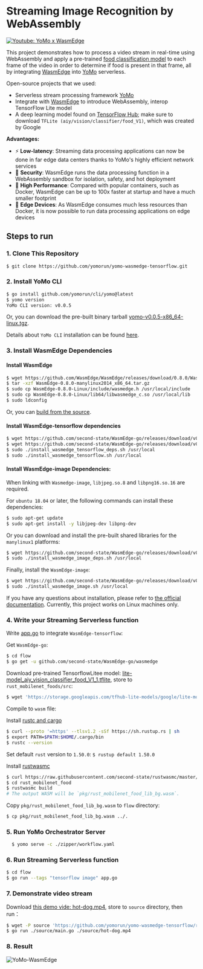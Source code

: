 # Streaming Image Recognition by WebAssembly

[![Youtube: YoMo x WasmEdge](youtube.png)](https://youtu.be/E0ltsn6cLIU)

This project demonstrates how to process a video stream in real-time using WebAssembly and apply a pre-trained [food classification model](https://tfhub.dev/google/lite-model/aiy/vision/classifier/food_V1/1) to each frame of the video in order to determine if food is present in that frame, all by integrating [WasmEdge](https://github.com/WasmEdge/WasmEdge) into [YoMo](https://github.com/yomorun/yomo) serverless.

Open-source projects that we used:

- Serverless stream processing framework [YoMo](https://github.com/yomorun/yomo)
- Integrate with [WasmEdge](https://github.com/WasmEdge/WasmEdge) to introduce WebAssembly, interop TensorFlow Lite model
- A deep learning model found on [TensorFlow Hub](https://tfhub.dev/google/lite-model/aiy/vision/classifier/food_V1/1); make sure to download `TFLite (aiy/vision/classifier/food_V1)`, which was created by Google

**Advantages:**

- ⚡️ **Low-latency**: Streaming data processing applications can now be done in far edge data centers thanks to YoMo's highly efficient network services
- 🔐 **Security**: WasmEdge runs the data processing function in a WebAssembly sandbox for isolation, safety, and hot deployment
- 🚀 **High Performance**: Compared with popular containers, such as Docker, WasmEdge can be up to 100x faster at startup and have a much smaller footprint
- 🎯 **Edge Devices**: As WasmEdge consumes much less resources than Docker, it is now possible to run data processing applications on edge devices

## Steps to run

### 1. Clone This Repository

```bash
$ git clone https://github.com/yomorun/yomo-wasmedge-tensorflow.git
```

### 2. Install YoMo CLI

```bash
$ go install github.com/yomorun/cli/yomo@latest
$ yomo version
YoMo CLI version: v0.0.5
```

Or, you can download the pre-built binary tarball [yomo-v0.0.5-x86_64-linux.tgz](https://github.com/yomorun/cli/releases/tag/v0.0.5).

Details about `YoMo CLI` installation can be found [here](https://github.com/yomorun/yomo).

### 3. Install WasmEdge Dependencies

#### Install WasmEdge

```bash
$ wget https://github.com/WasmEdge/WasmEdge/releases/download/0.8.0/WasmEdge-0.8.0-manylinux2014_x86_64.tar.gz
$ tar -xzf WasmEdge-0.8.0-manylinux2014_x86_64.tar.gz
$ sudo cp WasmEdge-0.8.0-Linux/include/wasmedge.h /usr/local/include
$ sudo cp WasmEdge-0.8.0-Linux/lib64/libwasmedge_c.so /usr/local/lib
$ sudo ldconfig
```

Or, you can [build from the source](https://github.com/second-state/WasmEdge-go#option-1-build-from-the-source).

#### Install WasmEdge-tensorflow dependencies


```bash
$ wget https://github.com/second-state/WasmEdge-go/releases/download/v0.8.1/install_wasmedge_tensorflow_deps.sh
$ wget https://github.com/second-state/WasmEdge-go/releases/download/v0.8.1/install_wasmedge_tensorflow.sh
$ sudo ./install_wasmedge_tensorflow_deps.sh /usr/local
$ sudo ./install_wasmedge_tensorflow.sh /usr/local
```


#### Install WasmEdge-image Dependencies:

When linking with `Wasmedge-image`, `libjpeg.so.8` and `libpng16.so.16` are required.

For `ubuntu 18.04` or later, the following commands can install these dependencies:
```bash
$ sudo apt-get update
$ sudo apt-get install -y libjpeg-dev libpng-dev
```

Or you can download and install the pre-built shared libraries for the `manylinux1` platforms:

```bash
$ wget https://github.com/second-state/WasmEdge-go/releases/download/v0.8.1/install_wasmedge_image_deps.sh
$ sudo ./install_wasmedge_image_deps.sh /usr/local
```

Finally, install the `WasmEdge-image`:

```bash
$ wget https://github.com/second-state/WasmEdge-go/releases/download/v0.8.1/install_wasmedge_image.sh
$ sudo ./install_wasmedge_image.sh /usr/local
```

If you have any questions about installation, please refer to [the official documentation](https://github.com/second-state/WasmEdge-go#wasmedge-tensorflow-shared-library-installation). Currently, this project works on Linux machines only.



### 4. Write your Streaming Serverless function

Write [app.go](https://github.com/yomorun/yomo-wasmedge-tensorflow/blob/main/flow/app.go) to integrate `WasmEdge-tensorflow`:

Get `WasmEdge-go`:

```bash
$ cd flow
$ go get -u github.com/second-state/WasmEdge-go/wasmedge
```

Download pre-trained TensorflowLitee model: [lite-model_aiy_vision_classifier_food_V1_1.tflite](https://storage.googleapis.com/tfhub-lite-models/google/lite-model/aiy/vision/classifier/food_V1/1.tflite), store to `rust_mobilenet_foods/src`:

```bash
$ wget 'https://storage.googleapis.com/tfhub-lite-models/google/lite-model/aiy/vision/classifier/food_V1/1.tflite' -O ./rust_mobilenet_food/src/lite-model_aiy_vision_classifier_food_V1_1.tflite
```
Compile to `wasm` file:

Install [rustc and cargo](https://www.rust-lang.org/tools/install)

```bash
$ curl --proto '=https' --tlsv1.2 -sSf https://sh.rustup.rs | sh
$ export PATH=$PATH:$HOME/.cargo/bin
$ rustc --version
```

Set default `rust` version to `1.50.0`: `$ rustup default 1.50.0`

Install [rustwasmc](https://github.com/second-state/rustwasmc)

```bash
$ curl https://raw.githubusercontent.com/second-state/rustwasmc/master/installer/init.sh -sSf | sh
$ cd rust_mobilenet_food
$ rustwasmc build
# The output WASM will be `pkg/rust_mobilenet_food_lib_bg.wasm`.
```

Copy `pkg/rust_mobilenet_food_lib_bg.wasm` to `flow` directory:

```bash
$ cp pkg/rust_mobilenet_food_lib_bg.wasm ../.
```

### 5. Run YoMo Orchestrator Server

```bash
  $ yomo serve -c ./zipper/workflow.yaml
```

### 6. Run Streaming Serverless function

```bash
$ cd flow
$ go run --tags "tensorflow image" app.go
```

### 7. Demonstrate video stream

Download [this demo vide: hot-dog.mp4](https://github.com/yomorun/yomo-wasmedge-tensorflow/releases/download/v0.1.0/hot-dog.mp4), store to `source` directory, then run：

```bash
$ wget -P source 'https://github.com/yomorun/yomo-wasmedge-tensorflow/releases/download/v0.1.0/hot-dog.mp4'
$ go run ./source/main.go ./source/hot-dog.mp4
```

### 8. Result

![YoMo-WasmEdge](result.png)
